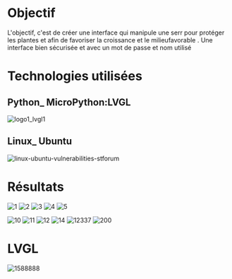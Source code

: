 # Objectif
L'objectif, c'est de créer une interface qui manipule une serr pour protéger les plantes et afin de favoriser la croissance et le milieufavorable .
Une interface bien sécurisée et avec un mot de passe et nom utilisé

# Technologies utilisées
## Python_ MicroPython:LVGL
![logo1_lvgl1](https://user-images.githubusercontent.com/76455297/189123576-4a52b383-f56e-45c5-b20a-8a45212b3d46.png)
## Linux_ Ubuntu
![linux-ubuntu-vulnerabilities-stforum](https://user-images.githubusercontent.com/76455297/189123628-ef6cc30f-85a4-488c-bed8-8e691ba47a67.png)
# Résultats
![1](https://user-images.githubusercontent.com/76455297/189123445-56eef636-2d47-4550-a300-0fc924027fb6.png)
![2](https://user-images.githubusercontent.com/76455297/189123441-a1c3fef5-c6c4-4080-be12-ad7eed271360.png)
![3](https://user-images.githubusercontent.com/76455297/189123436-ce3f1c73-f3e9-4319-9888-ac923638ce8a.png)
![4](https://user-images.githubusercontent.com/76455297/189123433-5fb40a0e-c7c1-44b7-9e2a-b81f99793eef.png)
![5](https://user-images.githubusercontent.com/76455297/189123430-96921785-9b43-4ebf-abfb-c2adabfa4ca0.png)

![10](https://user-images.githubusercontent.com/76455297/189123426-fc56c30b-3268-4202-acaf-8f84f8152232.png)
![11](https://user-images.githubusercontent.com/76455297/189123424-62581d8d-ffc5-4baf-9d86-295dea95c321.png)
![12](https://user-images.githubusercontent.com/76455297/189123421-e67aebe6-0fb8-4675-b2dd-6b258660a851.png)
![14](https://user-images.githubusercontent.com/76455297/189124115-c2defbfa-a3fa-43cd-a7da-02fe649daf85.png)
![12337](https://user-images.githubusercontent.com/76455297/189123410-26ef93df-7caa-4bb2-a0ba-627a69aeb64c.png)
![200](https://user-images.githubusercontent.com/76455297/189123412-6580d5f6-1cb0-4b2f-8903-8664cdf408e7.png)

# LVGL 
![1588888](https://user-images.githubusercontent.com/76455297/189122780-f899da1d-8971-4782-85ab-33763865f6a3.png)


